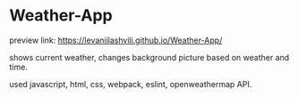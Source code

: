 # Weather-App

preview link: https://levaniilashvili.github.io/Weather-App/

shows current weather, changes background picture based on weather and time.

used javascript, html, css, webpack, eslint, openweathermap API.
